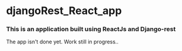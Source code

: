 # djangoRest_React_app
<h3> This is an application built using ReactJs and Django-rest  </h3>
<p> The app isn't done yet. Work still in progress.. </p>
